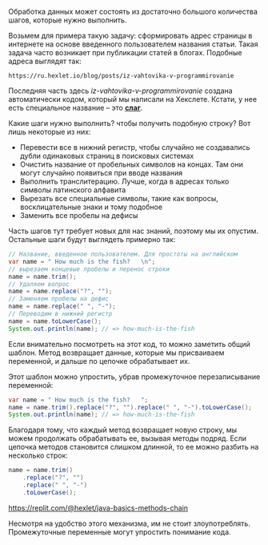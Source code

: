 Обработка данных может состоять из достаточно большого количества шагов, которые нужно выполнить.

Возьмем для примера такую задачу: сформировать адрес страницы в интернете на основе введенного пользователем названия статьи. Такая задача часто возникает при публикации статей в блогах. Подобные адреса выглядят так:

```
https://ru.hexlet.io/blog/posts/iz-vahtovika-v-programmirovanie
```

Последняя часть здесь *iz-vahtovika-v-programmirovanie* создана автоматически кодом, который мы написали на Хекслете. Кстати, у нее есть специальное название – это [**слаг**](https://en.wikipedia.org/wiki/Clean_URL#Slug).

Какие шаги нужно выполнить? чтобы получить подобную строку? Вот лишь некоторые из них:

* Перевести все в нижний регистр, чтобы случайно не создавались дубли одинаковых страниц в поисковых системах
* Очистить название от пробельных символов на концах. Там они могут случайно появиться при вводе названия
* Выполнить транслитерацию. Лучше, когда в адресах только символы латинского алфавита
* Вырезать все специальные символы, такие как вопросы, восклицательные знаки и тому подобное
* Заменить все пробелы на дефисы

Часть шагов тут требует новых для нас знаний, поэтому мы их опустим. Остальные шаги будут выглядеть примерно так:

```java
// Название, введенное пользователем. Для простоты на английском
var name = " How much is the fish?   \n";
// вырезаем концевые пробелы и перенос строки
name = name.trim();
// Удаляем вопрос
name = name.replace("?", "");
// Заменяем пробелы на дефис
name = name.replace(" ", "-");
// Переводим в нижний регистр
name = name.toLowerCase();
System.out.println(name); // => how-much-is-the-fish
```

Если внимательно посмотреть на этот код, то можно заметить общий шаблон. Метод возвращает данные, которые мы присваиваем переменной, и дальше по цепочке обрабатывает их.

Этот шаблон можно упростить, убрав промежуточное перезаписывание переменной:

```java
var name = " How much is the fish?   ";
name = name.trim().replace("?", "").replace(" ", "-").toLowerCase();
System.out.println(name); // => how-much-is-the-fish
```

Благодаря тому, что каждый метод возвращает новую строку, мы можем продолжать обрабатывать ее, вызывая методы подряд. Если цепочка методов становится слишком длинной, то ее можно разбить на несколько строк:

```java
name = name.trim()
    .replace("?", "")
    .replace(" ", "-")
    .toLowerCase();
```

https://replit.com/@hexlet/java-basics-methods-chain

Несмотря на удобство этого механизма, им не стоит злоупотреблять. Промежуточные переменные могут упростить понимание кода.
